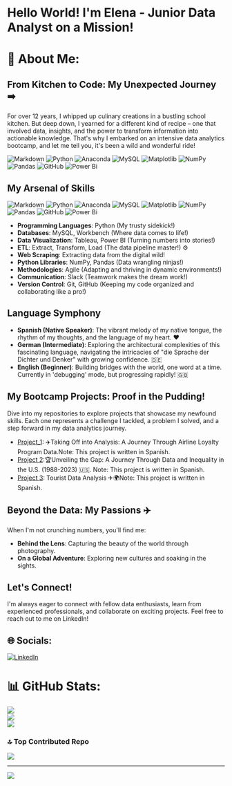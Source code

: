 # Hello World! I'm Elena - Junior Data Analyst on a Mission! 

# 💫 About Me:

## From Kitchen to Code: My Unexpected Journey ‍➡️

For over 12 years, I whipped up culinary creations in a bustling school kitchen. But deep down, I yearned for a different kind of recipe – one that involved data, insights, and the power to transform information into actionable knowledge. That's why I embarked on an intensive data analytics bootcamp, and let me tell you, it's been a wild and wonderful ride!


![Markdown](https://img.shields.io/badge/markdown-%23000000.svg?style=for-the-badge&logo=markdown&logoColor=white) ![Python](https://img.shields.io/badge/python-3670A0?style=for-the-badge&logo=python&logoColor=ffdd54) ![Anaconda](https://img.shields.io/badge/Anaconda-%2344A833.svg?style=for-the-badge&logo=anaconda&logoColor=white) ![MySQL](https://img.shields.io/badge/mysql-4479A1.svg?style=for-the-badge&logo=mysql&logoColor=white) ![Matplotlib](https://img.shields.io/badge/Matplotlib-%23ffffff.svg?style=for-the-badge&logo=Matplotlib&logoColor=black) ![NumPy](https://img.shields.io/badge/numpy-%23013243.svg?style=for-the-badge&logo=numpy&logoColor=white) ![Pandas](https://img.shields.io/badge/pandas-%23150458.svg?style=for-the-badge&logo=pandas&logoColor=white) ![GitHub](https://img.shields.io/badge/github-%23121011.svg?style=for-the-badge&logo=github&logoColor=white) ![Power Bi](https://img.shields.io/badge/power_bi-F2C811?style=for-the-badge&logo=powerbi&logoColor=black)

## My Arsenal of Skills ️
![Markdown](https://img.shields.io/badge/markdown-%23000000.svg?style=for-the-badge&logo=markdown&logoColor=white) ![Python](https://img.shields.io/badge/python-3670A0?style=for-the-badge&logo=python&logoColor=ffdd54) ![Anaconda](https://img.shields.io/badge/Anaconda-%2344A833.svg?style=for-the-badge&logo=anaconda&logoColor=white) ![MySQL](https://img.shields.io/badge/mysql-4479A1.svg?style=for-the-badge&logo=mysql&logoColor=white) ![Matplotlib](https://img.shields.io/badge/Matplotlib-%23ffffff.svg?style=for-the-badge&logo=Matplotlib&logoColor=black) ![NumPy](https://img.shields.io/badge/numpy-%23013243.svg?style=for-the-badge&logo=numpy&logoColor=white) ![Pandas](https://img.shields.io/badge/pandas-%23150458.svg?style=for-the-badge&logo=pandas&logoColor=white) ![GitHub](https://img.shields.io/badge/github-%23121011.svg?style=for-the-badge&logo=github&logoColor=white) ![Power Bi](https://img.shields.io/badge/power_bi-F2C811?style=for-the-badge&logo=powerbi&logoColor=black)

* **Programming Languages**: Python (My trusty sidekick!) 
* **Databases**: MySQL, Workbench (Where data comes to life!) ️
* **Data Visualization**: Tableau, Power BI (Turning numbers into stories!) 
* **ETL**: Extract, Transform, Load (The data pipeline master!) ⚙️
* **Web Scraping**: Extracting data from the digital wild! ️
* **Python Libraries**: NumPy, Pandas (Data wrangling ninjas!) 
* **Methodologies**: Agile (Adapting and thriving in dynamic environments!) 
* **Communication**: Slack (Teamwork makes the dream work!) 
* **Version Control**: Git, GitHub (Keeping my code organized and collaborating like a pro!)

## Language Symphony 

* **Spanish (Native Speaker)**: The vibrant melody of my native tongue, the rhythm of my thoughts, and the language of my heart. ❤️
* **German (Intermediate)**: Exploring the architectural complexities of this fascinating language, navigating the intricacies of "die Sprache der Dichter und Denker" with growing confidence. 🇩🇪
* **English (Beginner)**: Building bridges with the world, one word at a time. Currently in 'debugging' mode, but progressing rapidly! 🇬🇧


## My Bootcamp Projects: Proof in the Pudding! 

Dive into my repositories to explore projects that showcase my newfound skills. Each one represents a challenge I tackled, a problem I solved, and a step forward in my data analytics journey.

* [Project_1](https://github.com/Ealique/modulo-3-evaluacion-final-Ealique): ✈️Taking Off into Analysis: A Journey Through Airline Loyalty Program Data.Note: This project is written in Spanish.
* [Project 2](https://github.com/Ealique/Proyecto_PowerBI):🏆Unveiling the Gap: A Journey Through Data and Inequality in the U.S. (1988-2023) 🇺🇸. Note: This project is written in Spanish.
* [Project 3](https://github.com/Ealique/Turismo-Global): Tourist Data Analysis ✈🌍Note: This project is written in Spanish.

## Beyond the Data: My Passions ✈️

When I'm not crunching numbers, you'll find me:

* **Behind the Lens**: Capturing the beauty of the world through photography. 
* **On a Global Adventure**: Exploring new cultures and soaking in the sights.

## Let's Connect! 

I'm always eager to connect with fellow data enthusiasts, learn from experienced professionals, and collaborate on exciting projects. Feel free to reach out to me on LinkedIn!

## 🌐 Socials:
[![LinkedIn](https://img.shields.io/badge/LinkedIn-%230077B5.svg?logo=linkedin&logoColor=white)](https://linkedin.com/in/www.linkedin.com/in/elena-alique-274a01339) 

# 📊 GitHub Stats:
![](https://github-readme-stats.vercel.app/api?username=Ealique&theme=dark&hide_border=false&include_all_commits=false&count_private=false)<br/>
![](https://nirzak-streak-stats.vercel.app/?user=Ealique&theme=dark&hide_border=false)<br/>
![](https://github-readme-stats.vercel.app/api/top-langs/?username=Ealique&theme=dark&hide_border=false&include_all_commits=false&count_private=false&layout=compact)

### 🔝 Top Contributed Repo
![](https://github-contributor-stats.vercel.app/api?username=Ealique&limit=5&theme=dark&combine_all_yearly_contributions=true)

---
[![](https://visitcount.itsvg.in/api?id=Ealique&icon=0&color=0)](https://visitcount.itsvg.in)

<!-- Proudly created with GPRM ( https://gprm.itsvg.in ) -->

